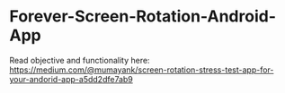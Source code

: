 # Forever-Screen-Rotation-Android-App

Read objective and functionality here: https://medium.com/@mumayank/screen-rotation-stress-test-app-for-your-andorid-app-a5dd2dfe7ab9
